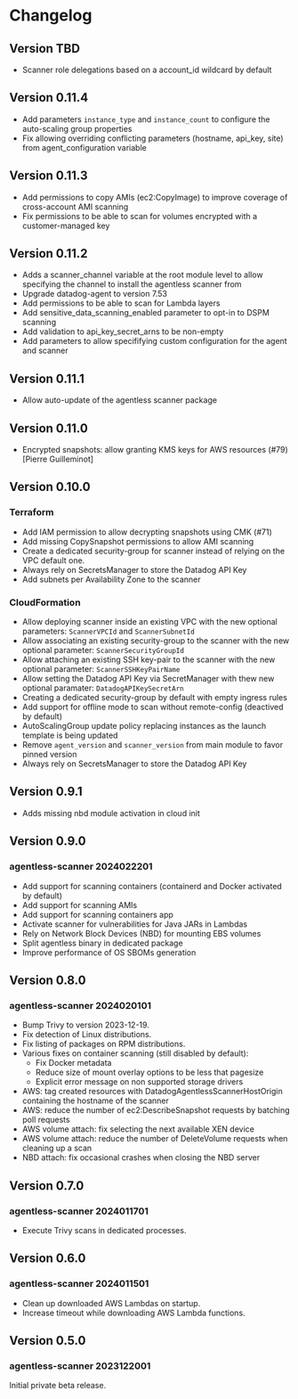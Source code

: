 # Changelog

## Version TBD

- Scanner role delegations based on a account_id wildcard by default

## Version 0.11.4

- Add parameters `instance_type` and `instance_count` to configure the auto-scaling group properties
- Fix allowing overriding conflicting parameters (hostname, api_key, site) from agent_configuration variable

## Version 0.11.3

- Add permissions to copy AMIs (ec2:CopyImage) to improve coverage of cross-account AMI scanning
- Fix permissions to be able to scan for volumes encrypted with a customer-managed key

## Version 0.11.2

- Adds a scanner_channel variable at the root module level to allow specifying the channel to install the agentless scanner from
- Upgrade datadog-agent to version 7.53
- Add permissions to be able to scan for Lambda layers
- Add sensitive_data_scanning_enabled parameter to opt-in to DSPM scanning
- Add validation to api_key_secret_arns to be non-empty
- Add parameters to allow specififying custom configuration for the agent and scanner

## Version 0.11.1

- Allow auto-update of the agentless scanner package

## Version 0.11.0

- Encrypted snapshots: allow granting KMS keys for AWS resources (#79) [Pierre Guilleminot]

## Version 0.10.0

### Terraform

- Add IAM permission to allow decrypting snapshots using CMK (#71)
- Add missing CopySnapshot permissions to allow AMI scanning
- Create a dedicated security-group for scanner instead of relying on the VPC default one.
- Always rely on SecretsManager to store the Datadog API Key
- Add subnets per Availability Zone to the scanner

### CloudFormation

- Allow deploying scanner inside an existing VPC with the new optional parameters: `ScannerVPCId` and `ScannerSubnetId`
- Allow associating an existing security-group to the scanner with the new optional parameter: `ScannerSecurityGroupId`
- Allow attaching an existing SSH key-pair to the scanner with the new optional parameter: `ScannerSSHKeyPairName`
- Allow setting the Datadog API Key via SecretManager with thew new optional paramater: `DatadogAPIKeySecretArn`
- Creating a dedicated security-group by default with empty ingress rules
- Add support for offline mode to scan without remote-config (deactived by default)
- AutoScalingGroup update policy replacing instances as the launch template is being updated
- Remove `agent_version` and `scanner_version` from main module to favor pinned version
- Always rely on SecretsManager to store the Datadog API Key

## Version 0.9.1

- Adds missing nbd module activation in cloud init

## Version 0.9.0

### agentless-scanner 2024022201

- Add support for scanning containers (containerd and Docker activated by default)
- Add support for scanning AMIs
- Add support for scanning containers app
- Activate scanner for vulnerabilities for Java JARs in Lambdas
- Rely on Network Block Devices (NBD) for mounting EBS volumes
- Split agentless binary in dedicated package
- Improve performance of OS SBOMs generation

## Version 0.8.0

### agentless-scanner 2024020101

- Bump Trivy to version 2023-12-19.
- Fix detection of Linux distributions.
- Fix listing of packages on RPM distributions.
- Various fixes on container scanning (still disabled by default):
    - Fix Docker metadata
    - Reduce size of mount overlay options to be less that pagesize
    - Explicit error message on non supported storage drivers
- AWS: tag created resources with DatadogAgentlessScannerHostOrigin containing the hostname of the scanner
- AWS: reduce the number of ec2:DescribeSnapshot requests by batching poll requests
- AWS volume attach: fix selecting the next available XEN device
- AWS volume attach: reduce the number of DeleteVolume requests when cleaning up a scan
- NBD attach: fix occasional crashes when closing the NBD server

## Version 0.7.0

### agentless-scanner 2024011701

- Execute Trivy scans in dedicated processes.

## Version 0.6.0

### agentless-scanner 2024011501

- Clean up downloaded AWS Lambdas on startup.
- Increase timeout while downloading AWS Lambda functions.

## Version 0.5.0

### agentless-scanner 2023122001

Initial private beta release.
